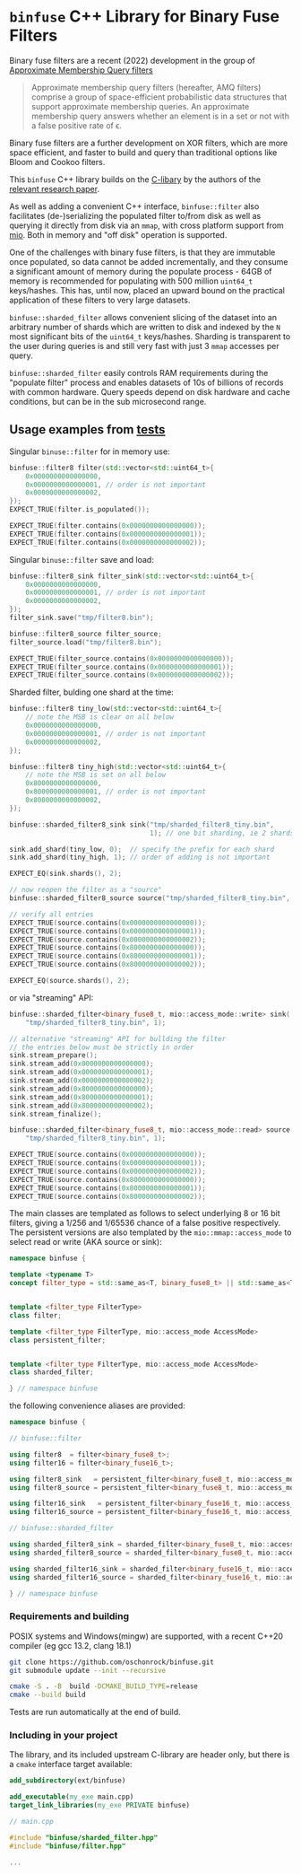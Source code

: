 # `binfuse` C++ Library for Binary Fuse Filters

Binary fuse filters are a recent (2022) development in the group of 
[Approximate Membership Query filters](https://en.wikipedia.org/wiki/Approximate_membership_query_filter)

> Approximate membership query filters (hereafter, AMQ filters)
> comprise a group of space-efficient probabilistic data structures
> that support approximate membership queries. An approximate
> membership query answers whether an element is in a set or not with
> a false positive rate of ϵ.

Binary fuse filters are a further development on XOR filters, which
are more space efficient, and faster to build and query than traditional
options like Bloom and Cookoo filters.

This `binfuse` C++ library builds on the
[C-libary](https://github.com/FastFilter/xor_singleheader) by the
authors of the [relevant research
paper](http://arxiv.org/abs/2201.01174).

As well as adding a convenient C++ interface, `binfuse::filter` also
facilitates (de-)serializing the populated filter to/from disk as well
as querying it directly from disk via an `mmap`, with cross platform
support from [mio](https://github.com/vimpunk/mio). Both in memory and
"off disk" operation is supported.

One of the challenges with binary fuse filters, is that they are
immutable once populated, so data cannot be added incrementally, and
they consume a significant amount of memory during the populate
process - 64GB of memory is recommended for populating with 500
million `uint64_t` keys/hashes. This has, until now, placed an upward
bound on the practical application of these filters to very large
datasets.

`binfuse::sharded_filter` allows convenient slicing of the dataset
into an arbitrary number of shards which are written to
disk and indexed by the `N` most significant bits of the `uint64_t`
keys/hashes. Sharding is transparent to the user during queries is and
still very fast with just 3 `mmap` accesses per query.

`binfuse::sharded_filter` easily controls RAM requirements during the
"populate filter" process and enables datasets of 10s of billions of
records with common hardware. Query speeds depend on disk hardware and
cache conditions, but can be in the sub microsecond range.

## Usage examples from [tests](https://github.com/oschonrock/binfuse/tree/main/test)

Singular `binuse::filter` for in memory use:

```C++
binfuse::filter8 filter(std::vector<std::uint64_t>{
    0x0000000000000000,
    0x0000000000000001, // order is not important
    0x0000000000000002,
});
EXPECT_TRUE(filter.is_populated());

EXPECT_TRUE(filter.contains(0x0000000000000000));
EXPECT_TRUE(filter.contains(0x0000000000000001));
EXPECT_TRUE(filter.contains(0x0000000000000002));
```

Singular `binuse::filter` save and load:

```C++
binfuse::filter8_sink filter_sink(std::vector<std::uint64_t>{
    0x0000000000000000,
    0x0000000000000001, // order is not important
    0x0000000000000002,
});
filter_sink.save("tmp/filter8.bin");

binfuse::filter8_source filter_source;
filter_source.load("tmp/filter8.bin");

EXPECT_TRUE(filter_source.contains(0x0000000000000000));
EXPECT_TRUE(filter_source.contains(0x0000000000000001));
EXPECT_TRUE(filter_source.contains(0x0000000000000002));
```

Sharded filter, bulding one shard at the time:

```C++
binfuse::filter8 tiny_low(std::vector<std::uint64_t>{
    // note the MSB is clear on all below
    0x0000000000000000,
    0x0000000000000001, // order is not important
    0x0000000000000002,
});

binfuse::filter8 tiny_high(std::vector<std::uint64_t>{
    // note the MSB is set on all below
    0x8000000000000000,
    0x8000000000000001, // order is not important
    0x8000000000000002,
});

binfuse::sharded_filter8_sink sink("tmp/sharded_filter8_tiny.bin",
                                   1); // one bit sharding, ie 2 shards

sink.add_shard(tiny_low, 0);  // specify the prefix for each shard
sink.add_shard(tiny_high, 1); // order of adding is not important

EXPECT_EQ(sink.shards(), 2);

// now reopen the filter as a "source"
binfuse::sharded_filter8_source source("tmp/sharded_filter8_tiny.bin", 1);

// verify all entries
EXPECT_TRUE(source.contains(0x0000000000000000));
EXPECT_TRUE(source.contains(0x0000000000000001));
EXPECT_TRUE(source.contains(0x0000000000000002));
EXPECT_TRUE(source.contains(0x8000000000000000));
EXPECT_TRUE(source.contains(0x8000000000000001));
EXPECT_TRUE(source.contains(0x8000000000000002));

EXPECT_EQ(source.shards(), 2);
```

or via "streaming" API:

```C++
binfuse::sharded_filter<binary_fuse8_t, mio::access_mode::write> sink(
    "tmp/sharded_filter8_tiny.bin", 1);

// alternative "streaming" API for bullding the filter
// the entries below must be strictly in order
sink.stream_prepare();
sink.stream_add(0x0000000000000000);
sink.stream_add(0x0000000000000001);
sink.stream_add(0x0000000000000002);
sink.stream_add(0x8000000000000000);
sink.stream_add(0x8000000000000001);
sink.stream_add(0x8000000000000002);
sink.stream_finalize();

binfuse::sharded_filter<binary_fuse8_t, mio::access_mode::read> source(
    "tmp/sharded_filter8_tiny.bin", 1);

EXPECT_TRUE(source.contains(0x0000000000000000));
EXPECT_TRUE(source.contains(0x0000000000000001));
EXPECT_TRUE(source.contains(0x0000000000000002));
EXPECT_TRUE(source.contains(0x8000000000000000));
EXPECT_TRUE(source.contains(0x8000000000000001));
EXPECT_TRUE(source.contains(0x8000000000000002));
```

The main classes are templated as follows to select underlying 8 or 16
bit filters, giving a 1/256 and 1/65536 chance of a false positive
respectively. The persistent versions are also templated by the
`mio::mmap::access_mode` to select read or write (AKA source or sink):

```C++
namespace binfuse {

template <typename T>
concept filter_type = std::same_as<T, binary_fuse8_t> || std::same_as<T, binary_fuse16_t>;


template <filter_type FilterType>
class filter;

template <filter_type FilterType, mio::access_mode AccessMode>
class persistent_filter;


template <filter_type FilterType, mio::access_mode AccessMode>
class sharded_filter;

} // namespace binfuse
```

the following convenience aliases are provided:

```C++
namespace binfuse {

// binfuse::filter

using filter8  = filter<binary_fuse8_t>;
using filter16 = filter<binary_fuse16_t>;

using filter8_sink   = persistent_filter<binary_fuse8_t, mio::access_mode::write>;
using filter8_source = persistent_filter<binary_fuse8_t, mio::access_mode::read>;

using filter16_sink   = persistent_filter<binary_fuse16_t, mio::access_mode::write>;
using filter16_source = persistent_filter<binary_fuse16_t, mio::access_mode::read>;

// binfuse::sharded_filter

using sharded_filter8_sink = sharded_filter<binary_fuse8_t, mio::access_mode::write>;
using sharded_filter8_source = sharded_filter<binary_fuse8_t, mio::access_mode::read>;

using sharded_filter16_sink = sharded_filter<binary_fuse16_t, mio::access_mode::write>;
using sharded_filter16_source = sharded_filter<binary_fuse16_t, mio::access_mode::read>;

} // namespace binfuse

```

### Requirements and building

POSIX systems and Windows(mingw) are supported, with a recent C++20 compiler (eg gcc 13.2, clang 18.1)

```bash
git clone https://github.com/oschonrock/binfuse.git
git submodule update --init --recursive

cmake -S . -B  build -DCMAKE_BUILD_TYPE=release 
cmake --build build
```

Tests are run automatically at the end of build.

### Including in your project

The library, and its included upstream C-library are header only, but
there is a `cmake` interface target available:

```cmake
add_subdirectory(ext/binfuse)

add_executable(my_exe main.cpp)
target_link_libraries(my_exe PRIVATE binfuse)

```


```c++
// main.cpp

#include "binfuse/sharded_filter.hpp"
#include "binfuse/filter.hpp"

...

```
